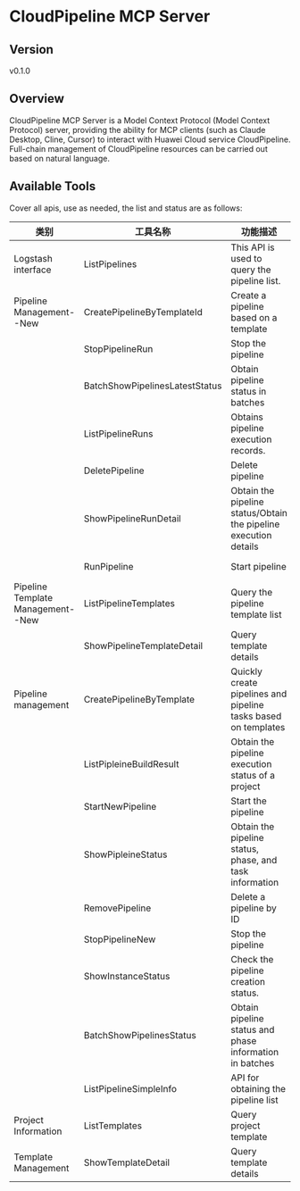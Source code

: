 # CloudPipeline MCP Server 


## Version
v0.1.0

## Overview

CloudPipeline MCP Server is a Model Context Protocol (Model Context Protocol) server, providing the ability for MCP clients (such as Claude Desktop, Cline, Cursor) to interact with Huawei Cloud service CloudPipeline. Full-chain management of CloudPipeline resources can be carried out based on natural language.

## Available Tools
Cover all apis, use as needed, the list and status are as follows:

| 类别 | 工具名称 | 功能描述 | 状态 |
| --- | --- | --- | --- |
| Logstash interface | ListPipelines | This API is used to query the pipeline list. | To be tested |
| Pipeline Management--New | CreatePipelineByTemplateId | Create a pipeline based on a template | To be tested |
|  | StopPipelineRun | Stop the pipeline | To be tested |
|  | BatchShowPipelinesLatestStatus | Obtain pipeline status in batches | To be tested |
|  | ListPipelineRuns | Obtains pipeline execution records. | To be tested |
|  | DeletePipeline | Delete pipeline | To be tested |
|  | ShowPipelineRunDetail | Obtain the pipeline status/Obtain the pipeline execution details | To be tested |
|  | RunPipeline | Start pipeline | To be tested |
| Pipeline Template Management--New | ListPipelineTemplates | Query the pipeline template list | To be tested |
|  | ShowPipelineTemplateDetail | Query template details | To be tested |
| Pipeline management | CreatePipelineByTemplate | Quickly create pipelines and pipeline tasks based on templates | To be tested |
|  | ListPipleineBuildResult | Obtain the pipeline execution status of a project | To be tested |
|  | StartNewPipeline | Start the pipeline | To be tested |
|  | ShowPipleineStatus | Obtain the pipeline status, phase, and task information | To be tested |
|  | RemovePipeline | Delete a pipeline by ID | To be tested |
|  | StopPipelineNew | Stop the pipeline | To be tested |
|  | ShowInstanceStatus | Check the pipeline creation status. | To be tested |
|  | BatchShowPipelinesStatus | Obtain pipeline status and phase information in batches | To be tested |
|  | ListPipelineSimpleInfo | API for obtaining the pipeline list | To be tested |
| Project Information | ListTemplates | Query project template | To be tested |
| Template Management | ShowTemplateDetail | Query template details | To be tested |

